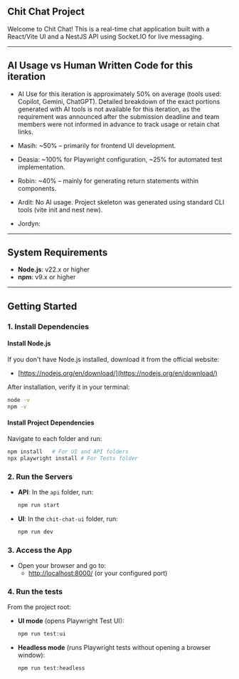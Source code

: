 ## Chit Chat Project

Welcome to Chit Chat! This is a real-time chat application built with a React/Vite UI and a NestJS API using Socket.IO for live messaging.

---

## AI Usage vs Human Written Code for this iteration
- AI Use for this iteration is approximately 50% on average (tools used: Copilot, Gemini, ChatGPT). Detailed breakdown of the exact portions generated with AI tools is not available for this iteration, as the requirement was announced after the submission deadline and team members were not informed in advance to track usage or retain chat links.

- Masih: ~50% – primarily for frontend UI development.
- Deasia: ~100% for Playwright configuration, ~25% for automated test implementation.
- Robin: ~40% – mainly for generating return statements within components.
- Ardit: No AI usage. Project skeleton was generated using standard CLI tools (vite init and nest new).
- Jordyn: 

---

## System Requirements

- **Node.js**: v22.x or higher
- **npm**: v9.x or higher

---

## Getting Started


### 1. Install Dependencies

#### Install Node.js

If you don't have Node.js installed, download it from the official website:

- [https://nodejs.org/en/download/](https://nodejs.org/en/download/)

After installation, verify it in your terminal:
```bash
node -v
npm -v
```

#### Install Project Dependencies

Navigate to each folder and run:
```bash
npm install   # For UI and API folders
npx playwright install # For Tests folder
```

### 2. Run the Servers

- **API**: In the `api` folder, run:
    ```bash
    npm run start
    ```
- **UI**: In the `chit-chat-ui` folder, run:
    ```bash
    npm run dev
    ```

### 3. Access the App

- Open your browser and go to:
    - [http://localhost:8000/](http://localhost:8000/) (or your configured port)


### 4. Run the tests
From the project root:

- **UI mode** (opens Playwright Test UI):

  ```bash
  npm run test:ui
  ```

- **Headless mode** (runs Playwright tests without opening a browser window):

  ```bash
  npm run test:headless
  ```